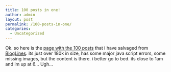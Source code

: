 ```yaml
---
title: 100 posts in one!
author: admin
layout: post
permalink: /100-posts-in-one/
categories:
  - Uncategorized
---
```

Ok. so here is the [page with the 100 posts][1] that i have salvaged from [BlogLines][2]. its just over 180k in size, has some major java script errors, some missing images, but the content is there. i better go to bed. its close to 1am and im up at 6&#8230; Ugh&#8230;

 [1]: http://www.lotas-smartman.net/100posts.htm
 [2]: http://www.bloglines.com